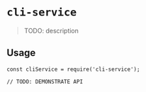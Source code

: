 # `cli-service`

> TODO: description

## Usage

```
const cliService = require('cli-service');

// TODO: DEMONSTRATE API
```
